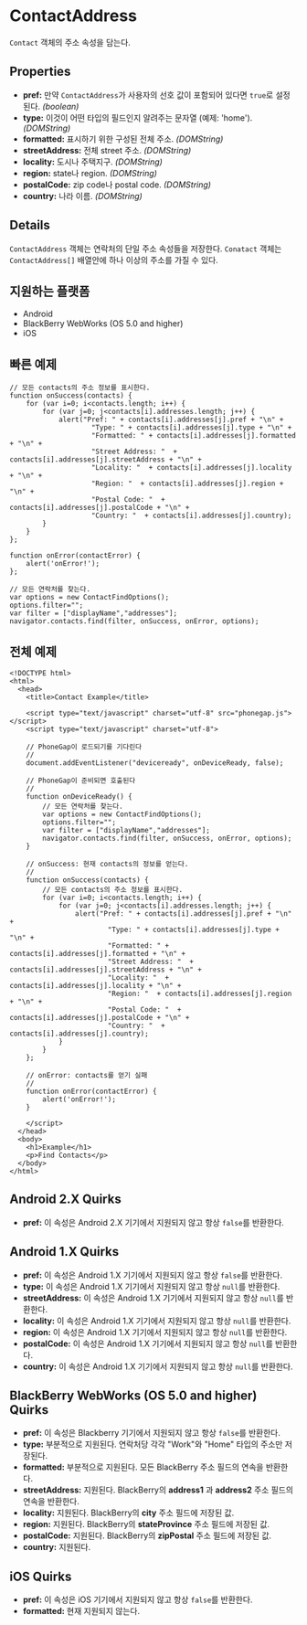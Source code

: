 ContactAddress
==============

`Contact` 객체의 주소 속성을 담는다.

Properties
----------
- __pref:__ 만약 `ContactAddress`가 사용자의 선호 값이 포함되어 있다면 `true`로 설정된다. _(boolean)_
- __type:__ 이것이 어떤 타입의 필드인지 알려주는 문자열 (예제: 'home'). _(DOMString)_
- __formatted:__ 표시하기 위한 구성된 전체 주소. _(DOMString)_
- __streetAddress:__ 전체 street 주소. _(DOMString)_
- __locality:__ 도시나 주택지구. _(DOMString)_
- __region:__ state나 region. _(DOMString)_
- __postalCode:__ zip code나 postal code. _(DOMString)_
- __country:__ 나라 이름. _(DOMString)_

Details
-------

`ContactAddress` 객체는 연락처의 단일 주소 속성들을 저장한다. `Conatact` 객체는 `ContactAddress[]` 배열안에 하나 이상의 주소를 가질 수 있다.

지원하는 플랫폼
-------------------

- Android
- BlackBerry WebWorks (OS 5.0 and higher)
- iOS

빠른 예제
-------------

	// 모든 contacts의 주소 정보를 표시한다.
    function onSuccess(contacts) {
		for (var i=0; i<contacts.length; i++) {
			for (var j=0; j<contacts[i].addresses.length; j++) {
				alert("Pref: " + contacts[i].addresses[j].pref + "\n" +
						"Type: " + contacts[i].addresses[j].type + "\n" +
						"Formatted: " + contacts[i].addresses[j].formatted + "\n" + 
						"Street Address: "  + contacts[i].addresses[j].streetAddress + "\n" + 
						"Locality: "  + contacts[i].addresses[j].locality + "\n" + 
						"Region: "  + contacts[i].addresses[j].region + "\n" + 
						"Postal Code: "  + contacts[i].addresses[j].postalCode + "\n" + 
						"Country: "  + contacts[i].addresses[j].country);
			}
		}
    };

    function onError(contactError) {
        alert('onError!');
    };

    // 모든 연락처를 찾는다.
    var options = new ContactFindOptions();
	options.filter=""; 
	var filter = ["displayName","addresses"];
    navigator.contacts.find(filter, onSuccess, onError, options);

전체 예제
------------

    <!DOCTYPE html>
    <html>
      <head>
        <title>Contact Example</title>

        <script type="text/javascript" charset="utf-8" src="phonegap.js"></script>
        <script type="text/javascript" charset="utf-8">

        // PhoneGap이 로드되기를 기다린다
        //
        document.addEventListener("deviceready", onDeviceReady, false);

        // PhoneGap이 준비되면 호출된다
        //
        function onDeviceReady() {
		    // 모든 연락처를 찾는다.
		    var options = new ContactFindOptions();
			options.filter=""; 
			var filter = ["displayName","addresses"];
		    navigator.contacts.find(filter, onSuccess, onError, options);
        }
    
        // onSuccess: 현재 contacts의 정보를 얻는다.
        //
		function onSuccess(contacts) {
			// 모든 contacts의 주소 정보를 표시한다.
			for (var i=0; i<contacts.length; i++) {
				for (var j=0; j<contacts[i].addresses.length; j++) {
					alert("Pref: " + contacts[i].addresses[j].pref + "\n" +
							"Type: " + contacts[i].addresses[j].type + "\n" +
							"Formatted: " + contacts[i].addresses[j].formatted + "\n" + 
							"Street Address: "  + contacts[i].addresses[j].streetAddress + "\n" + 
							"Locality: "  + contacts[i].addresses[j].locality + "\n" + 
							"Region: "  + contacts[i].addresses[j].region + "\n" + 
							"Postal Code: "  + contacts[i].addresses[j].postalCode + "\n" + 
							"Country: "  + contacts[i].addresses[j].country);
				}
			}
		};
    
        // onError: contacts를 얻기 실패
        //
        function onError(contactError) {
            alert('onError!');
        }

        </script>
      </head>
      <body>
        <h1>Example</h1>
        <p>Find Contacts</p>
      </body>
    </html>

Android 2.X Quirks
------------------

- __pref:__ 이 속성은 Android 2.X 기기에서 지원되지 않고 항상 `false`를 반환한다.

Android 1.X Quirks
------------------

- __pref:__ 이 속성은 Android 1.X 기기에서 지원되지 않고 항상 `false`를 반환한다.
- __type:__ 이 속성은 Android 1.X 기기에서 지원되지 않고 항상 `null`를 반환한다.
- __streetAddress:__ 이 속성은 Android 1.X 기기에서 지원되지 않고 항상 `null`를 반환한다.
- __locality:__ 이 속성은 Android 1.X 기기에서 지원되지 않고 항상 `null`를 반환한다.
- __region:__ 이 속성은 Android 1.X 기기에서 지원되지 않고 항상 `null`를 반환한다.
- __postalCode:__ 이 속성은 Android 1.X 기기에서 지원되지 않고 항상 `null`를 반환한다.
- __country:__ 이 속성은 Android 1.X 기기에서 지원되지 않고 항상 `null`를 반환한다.

BlackBerry WebWorks (OS 5.0 and higher) Quirks
--------------------------------------------
- __pref:__ 이 속성은 Blackberry 기기에서 지원되지 않고 항상 `false`를 반환한다.
- __type:__ 부분적으로 지원된다. 연락처당 각각 "Work"와 "Home" 타입의 주소만 저장된다. 
- __formatted:__ 부분적으로 지원된다. 모든 BlackBerry 주소 필드의 연속을 반환한다.
- __streetAddress:__ 지원된다. BlackBerry의 __address1__ 과 __address2__ 주소 필드의 연속을 반환한다.
- __locality:__ 지원된다.  BlackBerry의 __city__ 주소 필드에 저장된 값.
- __region:__ 지원된다.  BlackBerry의 __stateProvince__ 주소 필드에 저장된 값.
- __postalCode:__ 지원된다.  BlackBerry의 __zipPostal__ 주소 필드에 저장된 값.
- __country:__ 지원된다.

iOS Quirks
----------
- __pref:__ 이 속성은 iOS 기기에서 지원되지 않고 항상 `false`를 반환한다.
- __formatted:__ 현재 지원되지 않는다.
